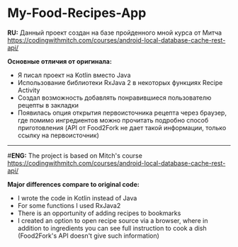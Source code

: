 # My-Food-Recipes-App
**RU:** Данный проект создан  на базе пройденного мной курса от Митча https://codingwithmitch.com/courses/android-local-database-cache-rest-api/  
  
**Основные отличия от оригинала:** 
* Я писал проект на Kotlin вместо Java 
* Использование библиотеки RxJava 2 в некоторых функциях Recipe Activity
* Создал возможность добавлять понравившиеся пользователю рецепты в закладки 
* Появилась опция открытия первоисточника рецепта через браузер, где помимо ингредиентов можно прочитать подробно способ приготовления (API от Food2Fork не дает такой информации, только ссылку на первоисточник) 

-------------------------------------------------------------------------------------------------------------------------------------

#**ENG:** The project is based on Mitch's course  https://codingwithmitch.com/courses/android-local-database-cache-rest-api/    
  
**Major differences compare to original code:**
* I wrote the code in Kotlin instead of Java
* For some functions I used RxJava2
* There is an opportunity of adding recipes to bookmarks
* I created an option to open recipe source via a browser, where in addition to ingredients you can see full instruction to cook a dish (Food2Fork's API doesn't give such information)
